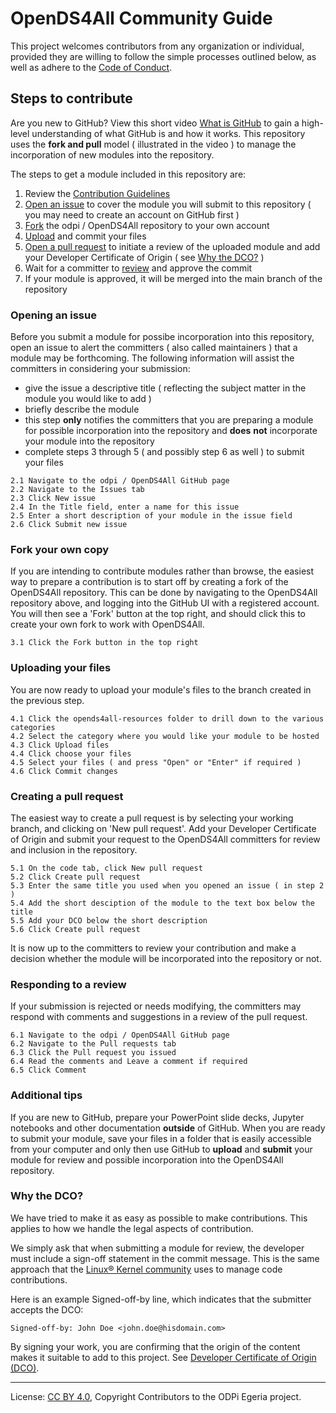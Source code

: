 <!-- SPDX-License-Identifier: CC-BY-4.0 -->
<!-- Copyright Contributors to the ODPi Egeria project. -->

# OpenDS4All Community Guide

This project welcomes contributors from any organization or individual, provided they are
willing to follow the simple processes outlined below, as well as adhere to the 
[Code of Conduct](https://github.com/odpi/specs/wiki/ODPi-Code-of-Conduct).

## Steps to contribute

Are you new to GitHub? View this short video [What is GitHub](https://www.youtube.com/watch?v=w3jLJU7DT5E&t=0s) to gain a high-level understanding of what GitHub is and how it works. This repository uses the __fork and pull__ model ( illustrated in the video ) to manage the incorporation of new modules into the repository. 

The steps to get a module included in this repository are:
1. Review the [Contribution  Guidelines](CONTRIBUTING.md)  
1. [Open an issue](#Opening-an-issue) to cover the module you will submit to this repository ( you may need to create an account on GitHub first )
1. [Fork](#Fork-your-own-copy) the odpi / OpenDS4All repository to your own account
1. [Upload](#Uploading-your-files) and commit your files
1. [Open a pull request](#Creating-a-pull-request) to initiate a review of the uploaded module and add your Developer Certificate of Origin ( see [Why the DCO?](#why-the-dco) )
1. Wait for a committer to [review](#Responding-to-a-review) and approve the commit
1. If your module is approved, it will be merged into the main branch of the repository

### Opening an issue

Before you submit a module for possibe incorporation into this repository, open an issue to alert the committers 
( also called maintainers ) that a module may be forthcoming. The following information will assist the committers in considering your submission:    
 - give the issue a descriptive title ( reflecting the subject matter in the module you would like to add )
 - briefly describe the module 
 - this step __only__ notifies the committers that you are preparing a module for possible incorporation into the repository and __does__ __not__ incorporate your module into the repository 
 - complete steps 3 through 5 ( and possibly step 6 as well ) to submit your files 
 
 ```
 2.1 Navigate to the odpi / OpenDS4All GitHub page
 2.2 Navigate to the Issues tab
 2.3 Click New issue
 2.4 In the Title field, enter a name for this issue
 2.5 Enter a short description of your module in the issue field
 2.6 Click Submit new issue
 ```

### Fork your own copy

If you are intending to contribute modules rather than browse, the easiest way to prepare a contribution is to start off by creating a fork of the OpenDS4All repository. This can be done by navigating to the OpenDS4All repository above, and logging into the GitHub UI with a registered account. You will then see a 'Fork' button at the top right, and should click this to create your own fork to work with OpenDS4All.

```
3.1 Click the Fork button in the top right
```

### Uploading your files

You are now ready to upload your module's files to the branch created in the previous step.    

```
4.1 Click the opends4all-resources folder to drill down to the various categories
4.2 Select the category where you would like your module to be hosted
4.3 Click Upload files
4.4 Click choose your files
4.5 Select your files ( and press "Open" or "Enter" if required )
4.6 Click Commit changes
```

### Creating a pull request

The easiest way to create a pull request is by selecting your working branch, and clicking on 'New pull request'. Add your Developer Certificate of Origin and submit your request to the OpenDS4All committers for review and inclusion in the repository.

```
5.1 On the code tab, click New pull request
5.2 Click Create pull request
5.3 Enter the same title you used when you opened an issue ( in step 2 )
5.4 Add the short desciption of the module to the text box below the title
5.5 Add your DCO below the short description 
5.6 Click Create pull request
```

It is now up to the committers to review your contribution and make a decision whether the module will be incorporated into the repository or not.  

### Responding to a review

If your submission is rejected or needs modifying, the committers may respond with comments and suggestions in a review of the pull request. 

```
6.1 Navigate to the odpi / OpenDS4All GitHub page
6.2 Navigate to the Pull requests tab
6.3 Click the Pull request you issued
6.4 Read the comments and Leave a comment if required
6.5 Click Comment
```

### Additional tips

If you are new to GitHub, prepare your PowerPoint slide decks, Jupyter notebooks and other documentation __outside__ of GitHub. When you are ready to submit your module, save your files in a folder that is easily accessible from your computer and only then use GitHub to __upload__ and __submit__ your module for review and possible incorporation into the OpenDS4All repository. 

### Why the DCO?

We have tried to make it as easy as possible to make contributions. 
This applies to how we handle the legal aspects of contribution.

We simply ask that when submitting a module for review,
the developer must include a sign-off statement in the commit message.
This is the same approach that the
[Linux® Kernel community](http://elinux.org/Developer_Certificate_Of_Origin)
uses to manage code contributions.

Here is an example Signed-off-by line, which indicates that the submitter accepts the DCO:

```
Signed-off-by: John Doe <john.doe@hisdomain.com>
```

By signing your work, you are confirming that the origin of the content
makes it suitable to add to this project.  See
[Developer Certificate of Origin (DCO)](https://developercertificate.org/).

----
License: [CC BY 4.0](https://creativecommons.org/licenses/by/4.0/),
Copyright Contributors to the ODPi Egeria project.

